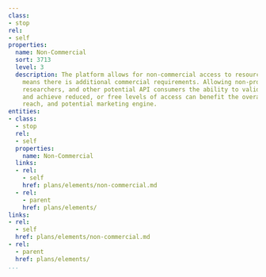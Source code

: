 ```yaml
---
class:
- stop
rel:
- self
properties:
  name: Non-Commercial
  sort: 3713
  level: 3
  description: The platform allows for non-commercial access to resources, which usually
    means there is additional commercial requirements. Allowing non-profit organizations,
    researchers, and other potential API consumers the ability to validate their identity,
    and achieve reduced, or free levels of access can benefit the overall platform
    reach, and potential marketing engine.
entities:
- class:
  - stop
  rel:
  - self
  properties:
    name: Non-Commercial
  links:
  - rel:
    - self
    href: plans/elements/non-commercial.md
  - rel:
    - parent
    href: plans/elements/
links:
- rel:
  - self
  href: plans/elements/non-commercial.md
- rel:
  - parent
  href: plans/elements/
...
```

